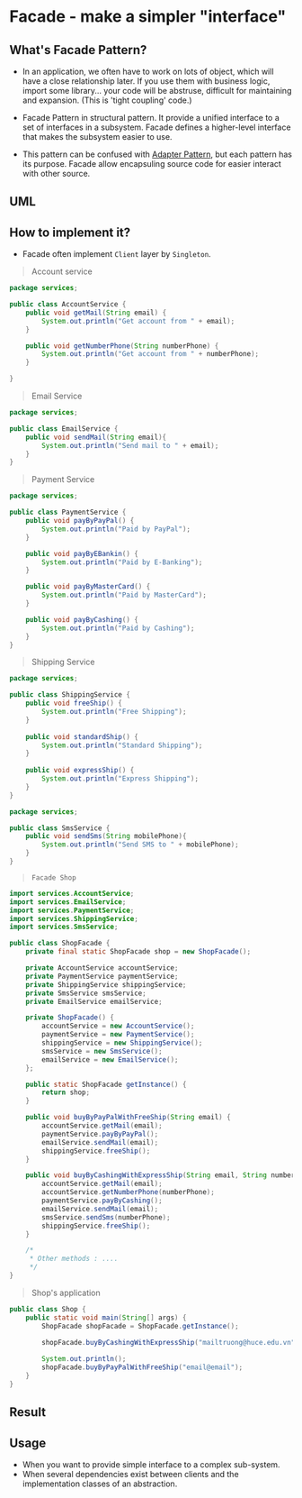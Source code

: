 # Facade - make a simpler "interface"

## What's Facade Pattern?
- In an application, we often have to work on lots of object, which will have a close relationship later. 
If you use them with business logic, import some library... your code will be abstruse, difficult for maintaining and expansion. (This is 'tight coupling' code.)

- Facade Pattern in structural pattern. It provide a unified interface to a set of interfaces in a subsystem. Facade defines a higher-level interface that makes the subsystem easier to use.

- This pattern can be confused with [Adapter Pattern](), but each pattern has its purpose. Facade allow encapsuling source code for easier interact with other source.

## UML
<!-- ![](/facade/facade_uml.png) -->

## How to implement it?
- Facade often implement `Client` layer by `Singleton`.
> Account service
```java
package services;

public class AccountService {
    public void getMail(String email) {
        System.out.println("Get account from " + email);
    }

    public void getNumberPhone(String numberPhone) {
        System.out.println("Get account from " + numberPhone);
    }

}
```
> Email Service
```java
package services;

public class EmailService {
    public void sendMail(String email){
        System.out.println("Send mail to " + email);
    }
}
```
> Payment Service
```java
package services;

public class PaymentService {
    public void payByPayPal() {
        System.out.println("Paid by PayPal");
    }

    public void payByEBankin() {
        System.out.println("Paid by E-Banking");
    }

    public void payByMasterCard() {
        System.out.println("Paid by MasterCard");
    }

    public void payByCashing() {
        System.out.println("Paid by Cashing");
    }
}
```

> Shipping Service
```java
package services;

public class ShippingService {
    public void freeShip() {
        System.out.println("Free Shipping");
    }
    
    public void standardShip() {
        System.out.println("Standard Shipping");
    }
    
    public void expressShip() {
        System.out.println("Express Shipping");
    }
}
```

```java
package services;

public class SmsService {
    public void sendSms(String mobilePhone){
        System.out.println("Send SMS to " + mobilePhone);
    }    
}
```

> `Facade Shop`
```java
import services.AccountService;
import services.EmailService;
import services.PaymentService;
import services.ShippingService;
import services.SmsService;

public class ShopFacade {
    private final static ShopFacade shop = new ShopFacade();

    private AccountService accountService;
    private PaymentService paymentService;
    private ShippingService shippingService;
    private SmsService smsService;
    private EmailService emailService;

    private ShopFacade() {
        accountService = new AccountService();
        paymentService = new PaymentService();
        shippingService = new ShippingService();
        smsService = new SmsService();
        emailService = new EmailService();
    };

    public static ShopFacade getInstance() {
        return shop;
    }

    public void buyByPayPalWithFreeShip(String email) {
        accountService.getMail(email);
        paymentService.payByPayPal();
        emailService.sendMail(email);
        shippingService.freeShip();
    }

    public void buyByCashingWithExpressShip(String email, String numberPhone) {
        accountService.getMail(email);
        accountService.getNumberPhone(numberPhone);
        paymentService.payByCashing();
        emailService.sendMail(email);
        smsService.sendSms(numberPhone);
        shippingService.freeShip();
    }

    /*
     * Other methods : ....
     */
}
```

> Shop's application
```java
public class Shop {
    public static void main(String[] args) {
        ShopFacade shopFacade = ShopFacade.getInstance();

        shopFacade.buyByCashingWithExpressShip("mailtruong@huce.edu.vn", "012345678");
        
        System.out.println();
        shopFacade.buyByPayPalWithFreeShip("email@email");
    }
}
```

## Result
<!-- ![](/facade/result_facade.png) -->

## Usage
- When you want to provide simple interface to a complex sub-system.
- When several dependencies exist between clients and the implementation classes of an abstraction.